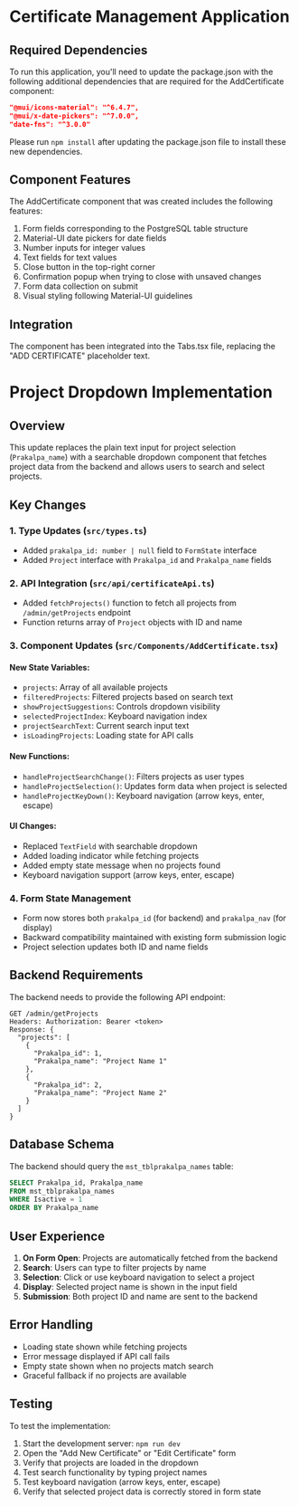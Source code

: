 # Certificate Management Application

## Required Dependencies

To run this application, you'll need to update the package.json with the following additional dependencies that are required for the AddCertificate component:

```json
"@mui/icons-material": "^6.4.7",
"@mui/x-date-pickers": "^7.0.0",
"date-fns": "^3.0.0"
```

Please run `npm install` after updating the package.json file to install these new dependencies.

## Component Features

The AddCertificate component that was created includes the following features:

1. Form fields corresponding to the PostgreSQL table structure
2. Material-UI date pickers for date fields
3. Number inputs for integer values
4. Text fields for text values
5. Close button in the top-right corner
6. Confirmation popup when trying to close with unsaved changes
7. Form data collection on submit
8. Visual styling following Material-UI guidelines

## Integration

The component has been integrated into the Tabs.tsx file, replacing the "ADD CERTIFICATE" placeholder text.

# Project Dropdown Implementation

## Overview
This update replaces the plain text input for project selection (`Prakalpa_name`) with a searchable dropdown component that fetches project data from the backend and allows users to search and select projects.

## Key Changes

### 1. Type Updates (`src/types.ts`)
- Added `prakalpa_id: number | null` field to `FormState` interface
- Added `Project` interface with `Prakalpa_id` and `Prakalpa_name` fields

### 2. API Integration (`src/api/certificateApi.ts`)
- Added `fetchProjects()` function to fetch all projects from `/admin/getProjects` endpoint
- Function returns array of `Project` objects with ID and name

### 3. Component Updates (`src/Components/AddCertificate.tsx`)

#### New State Variables:
- `projects`: Array of all available projects
- `filteredProjects`: Filtered projects based on search text
- `showProjectSuggestions`: Controls dropdown visibility
- `selectedProjectIndex`: Keyboard navigation index
- `projectSearchText`: Current search input text
- `isLoadingProjects`: Loading state for API calls

#### New Functions:
- `handleProjectSearchChange()`: Filters projects as user types
- `handleProjectSelection()`: Updates form data when project is selected
- `handleProjectKeyDown()`: Keyboard navigation (arrow keys, enter, escape)

#### UI Changes:
- Replaced `TextField` with searchable dropdown
- Added loading indicator while fetching projects
- Added empty state message when no projects found
- Keyboard navigation support (arrow keys, enter, escape)

### 4. Form State Management
- Form now stores both `prakalpa_id` (for backend) and `prakalpa_nav` (for display)
- Backward compatibility maintained with existing form submission logic
- Project selection updates both ID and name fields

## Backend Requirements

The backend needs to provide the following API endpoint:

```
GET /admin/getProjects
Headers: Authorization: Bearer <token>
Response: {
  "projects": [
    {
      "Prakalpa_id": 1,
      "Prakalpa_name": "Project Name 1"
    },
    {
      "Prakalpa_id": 2,
      "Prakalpa_name": "Project Name 2"
    }
  ]
}
```

## Database Schema

The backend should query the `mst_tblprakalpa_names` table:

```sql
SELECT Prakalpa_id, Prakalpa_name 
FROM mst_tblprakalpa_names 
WHERE Isactive = 1 
ORDER BY Prakalpa_name
```

## User Experience

1. **On Form Open**: Projects are automatically fetched from the backend
2. **Search**: Users can type to filter projects by name
3. **Selection**: Click or use keyboard navigation to select a project
4. **Display**: Selected project name is shown in the input field
5. **Submission**: Both project ID and name are sent to the backend

## Error Handling

- Loading state shown while fetching projects
- Error message displayed if API call fails
- Empty state shown when no projects match search
- Graceful fallback if no projects are available

## Testing

To test the implementation:

1. Start the development server: `npm run dev`
2. Open the "Add New Certificate" or "Edit Certificate" form
3. Verify that projects are loaded in the dropdown
4. Test search functionality by typing project names
5. Test keyboard navigation (arrow keys, enter, escape)
6. Verify that selected project data is correctly stored in form state